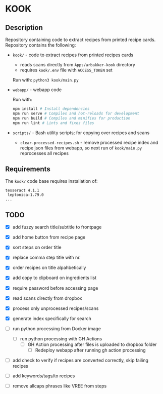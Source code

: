 # KOOK

## Description

Repository containing code to extract recipes from printed recipe cards. Repository contains the following:

- `kook/` - code to extract recipes from printed recipes cards
    - reads scans directly from `Apps/arbakker-kook` directory
    - requires `kook/.env` file with `ACCESS_TOKEN` set 

    Run with: `python3 kook/main.py`

- `webapp/` - webapp code

    Run with:

    ```sh
    npm install # Install dependencies
    npm run serve # Compiles and hot-reloads for development
    npm run build # Compiles and minifies for production
    npm run lint # Lints and fixes files
    ```

- `scripts/` - Bash utility scripts; for copying over recipes and scans
    - `clear-processed-recipes.sh` - remove processed recipe index and recipe json files from webapp, so next run of `kook/main.py` reprocesses all recipes


## Requirements

The `kook/` code base requires installation of:

```
tesseract 4.1.1
 leptonica-1.79.0
...
```
  
## TODO

- [x] add fuzzy search title/subtitle to frontpage
- [x] add home button from recipe page
- [x] sort steps on order title
- [x] replace comma step title with nr.
- [x] order recipes on title alpahbetically
- [x] add copy to clipboard on ingredients list
- [x] require password before accessing page
- [x] read scans directly from dropbox
- [x] process only unprocessed recipes/scans
- [x] generate index specifically for search
- [ ] run python processing from Docker image
  - [ ] run python processing with GH Actions
    - [ ] GH Action processing after files is uploaded to dropbox folder
      - [ ] Redeploy webapp after running gh action processing
- [ ] add check to verify if recipes are converted correctly, skip failing recipes
- [ ] add keywords/tags/to recipes
- [ ] remove allcaps phrases like  VREE from steps

